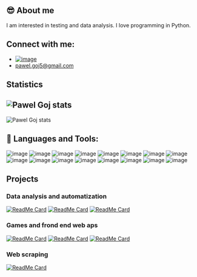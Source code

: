 
## :sunglasses: About me 

I am interested in testing and data analysis. I love programming in Python.

## Connect with me: 
 - [![image](https://img.shields.io/badge/LinkedIn-0077B5?style=for-the-badge&logo=linkedin&logoColor=white)][linkedin]
 - pawel.goj5@gmail.com

## Statistics
 <img align="center" alt="Pawel Goj stats" src="https://github-readme-stats.vercel.app/api/?username=pawelgoj&layout=compact&theme=buefy&hide_border=true" /></a> 
 ---
 <img align="center" alt="Pawel Goj stats" src="https://github-readme-stats.vercel.app/api/top-langs/?username=pawelgoj&layout=compact&theme=buefy&hide_border=true" /></a> 
 
## :wrench: Languages and Tools:
![image](https://img.shields.io/badge/Python-14354C?style=for-the-badge&logo=python&logoColor=white)
![image](https://img.shields.io/badge/JavaScript-F7DF1E?style=for-the-badge&logo=javascript&logoColor=black)
![image](https://img.shields.io/badge/HTML5-E34F26?style=for-the-badge&logo=html5&logoColor=white)
![image](https://img.shields.io/badge/CSS3-1572B6?style=for-the-badge&logo=css3&logoColor=white)
![image](https://img.shields.io/badge/Selenium-black?style=for-the-badge&logo=selenium)
![image](https://img.shields.io/badge/Behave-white?style=for-the-badge&logo=behave)
![image](https://img.shields.io/badge/Flask-000000?style=for-the-badge&logo=flask&logoColor=white)
![image](https://img.shields.io/badge/SQLite-blue?style=for-the-badge&logo=sqlite)
![image](https://img.shields.io/badge/Microsoft_SQL_Server-CC2927?style=for-the-badge&logo=microsoft-sql-server&logoColor=white)
![image](https://img.shields.io/badge/MySQL-00000F?style=for-the-badge&logo=mysql&logoColor=white)
![image](https://img.shields.io/badge/Ubuntu-E95420?style=for-the-badge&logo=ubuntu&logoColor=white)
![image](https://img.shields.io/badge/Markdown-000000?style=for-the-badge&logo=markdown&logoColor=white)
![image](https://img.shields.io/badge/GIT-black?style=for-the-badge&logo=git)
![image](https://img.shields.io/badge/Rust-000000?style=for-the-badge&logo=rust&logoColor=white)
![image](https://img.shields.io/badge/C%2B%2B-00599C?style=for-the-badge&logo=c%2B%2B&logoColor=white)
![image](https://img.shields.io/badge/VBA-blue?style=for-the-badge)





## Projects 

### Data analysis and automatization 
[![ReadMe Card](https://github-readme-stats.vercel.app/api/pin/?username=pawelgoj&repo=Envelope-for-QE-PH-calculations)][Envelope]
[![ReadMe Card](https://github-readme-stats.vercel.app/api/pin/?username=pawelgoj&repo=CDFFL-Create-data-files-for-lammps-amorphous-simulations)][CDFFL]
[![ReadMe Card](https://github-readme-stats.vercel.app/api/pin/?username=pawelgoj&repo=Multiplikowanie-ukladu-i-tworzenie-wiazan)][VBA]


### Games and frond end web aps
[![ReadMe Card](https://github-readme-stats.vercel.app/api/pin/?username=pawelgoj&repo=Rusty_Crossword)][Rusty_crossword]
[![ReadMe Card](https://github-readme-stats.vercel.app/api/pin/?username=pawelgoj&repo=Weather-APP)][Weather_APP]
[![ReadMe Card](https://github-readme-stats.vercel.app/api/pin/?username=pawelgoj&repo=Quiz-CPP)][Quiz-CPP]


### Web scraping
[![ReadMe Card](https://github-readme-stats.vercel.app/api/pin/?username=pawelgoj&repo=exemplary_scraping_project)][scraping]

[Rusty_crossword]: https://github.com/pawelgoj/Rusty_Crossword

[Envelope]: https://github.com/pawelgoj/Envelope-for-QE-PH-calculations

[CDFFL]: https://github.com/pawelgoj/CDFFL-Create-data-files-for-lammps-amorphous-simulations

[Weather_APP]: https://github.com/pawelgoj/Weather-APP

[Quiz-CPP]: https://github.com/pawelgoj/Quiz-CPP

[linkedin]: https://linkedin.com/in/paweł-goj-1b7300160

[VBA]: https://github.com/pawelgoj/Multiplikowanie-ukladu-i-tworzenie-wiazan

[scraping]: https://github.com/pawelgoj/exemplary_scraping_project
